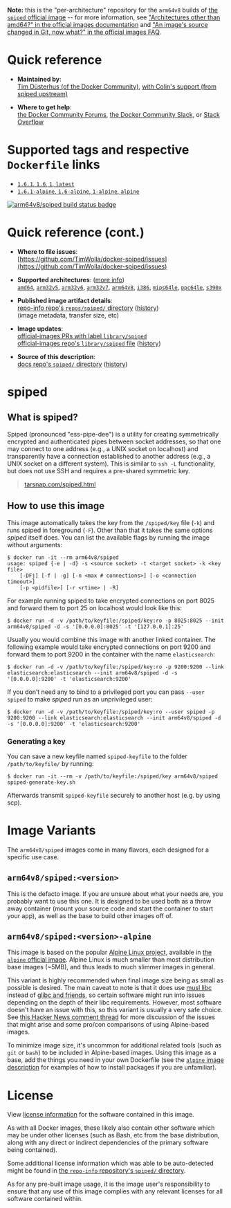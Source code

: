 <!--

********************************************************************************

WARNING:

    DO NOT EDIT "spiped/README.md"

    IT IS AUTO-GENERATED

    (from the other files in "spiped/" combined with a set of templates)

********************************************************************************

-->

**Note:** this is the "per-architecture" repository for the `arm64v8` builds of [the `spiped` official image](https://hub.docker.com/_/spiped) -- for more information, see ["Architectures other than amd64?" in the official images documentation](https://github.com/docker-library/official-images#architectures-other-than-amd64) and ["An image's source changed in Git, now what?" in the official images FAQ](https://github.com/docker-library/faq#an-images-source-changed-in-git-now-what).

# Quick reference

-	**Maintained by**:  
	[Tim Düsterhus (of the Docker Community)](https://github.com/TimWolla/docker-spiped), [with Colin's support (from spiped upstream)](https://github.com/docker-library/official-images/pull/1714#issuecomment-219556607)

-	**Where to get help**:  
	[the Docker Community Forums](https://forums.docker.com/), [the Docker Community Slack](https://dockr.ly/slack), or [Stack Overflow](https://stackoverflow.com/search?tab=newest&q=docker)

# Supported tags and respective `Dockerfile` links

-	[`1.6.1`, `1.6`, `1`, `latest`](https://github.com/TimWolla/docker-spiped/blob/b3b3c26364bbbd775bfd8bca31b2d3d0be60d6c4/1.6/Dockerfile)
-	[`1.6.1-alpine`, `1.6-alpine`, `1-alpine`, `alpine`](https://github.com/TimWolla/docker-spiped/blob/3d77f47ecf1fb90f9040ba43b1018d2b9e0ff638/1.6/alpine/Dockerfile)

[![arm64v8/spiped build status badge](https://img.shields.io/jenkins/s/https/doi-janky.infosiftr.net/job/multiarch/job/arm64v8/job/spiped.svg?label=arm64v8/spiped%20%20build%20job)](https://doi-janky.infosiftr.net/job/multiarch/job/arm64v8/job/spiped/)

# Quick reference (cont.)

-	**Where to file issues**:  
	[https://github.com/TimWolla/docker-spiped/issues](https://github.com/TimWolla/docker-spiped/issues)

-	**Supported architectures**: ([more info](https://github.com/docker-library/official-images#architectures-other-than-amd64))  
	[`amd64`](https://hub.docker.com/r/amd64/spiped/), [`arm32v5`](https://hub.docker.com/r/arm32v5/spiped/), [`arm32v6`](https://hub.docker.com/r/arm32v6/spiped/), [`arm32v7`](https://hub.docker.com/r/arm32v7/spiped/), [`arm64v8`](https://hub.docker.com/r/arm64v8/spiped/), [`i386`](https://hub.docker.com/r/i386/spiped/), [`mips64le`](https://hub.docker.com/r/mips64le/spiped/), [`ppc64le`](https://hub.docker.com/r/ppc64le/spiped/), [`s390x`](https://hub.docker.com/r/s390x/spiped/)

-	**Published image artifact details**:  
	[repo-info repo's `repos/spiped/` directory](https://github.com/docker-library/repo-info/blob/master/repos/spiped) ([history](https://github.com/docker-library/repo-info/commits/master/repos/spiped))  
	(image metadata, transfer size, etc)

-	**Image updates**:  
	[official-images PRs with label `library/spiped`](https://github.com/docker-library/official-images/pulls?q=label%3Alibrary%2Fspiped)  
	[official-images repo's `library/spiped` file](https://github.com/docker-library/official-images/blob/master/library/spiped) ([history](https://github.com/docker-library/official-images/commits/master/library/spiped))

-	**Source of this description**:  
	[docs repo's `spiped/` directory](https://github.com/docker-library/docs/tree/master/spiped) ([history](https://github.com/docker-library/docs/commits/master/spiped))

# spiped

## What is spiped?

Spiped (pronounced "ess-pipe-dee") is a utility for creating symmetrically encrypted and authenticated pipes between socket addresses, so that one may connect to one address (e.g., a UNIX socket on localhost) and transparently have a connection established to another address (e.g., a UNIX socket on a different system). This is similar to `ssh -L` functionality, but does not use SSH and requires a pre-shared symmetric key.

> [tarsnap.com/spiped.html](https://www.tarsnap.com/spiped.html)

## How to use this image

This image automatically takes the key from the `/spiped/key` file (`-k`) and runs spiped in foreground (`-F`). Other than that it takes the same options *spiped* itself does. You can list the available flags by running the image without arguments:

```console
$ docker run -it --rm arm64v8/spiped
usage: spiped {-e | -d} -s <source socket> -t <target socket> -k <key file>
    [-DFj] [-f | -g] [-n <max # connections>] [-o <connection timeout>]
    [-p <pidfile>] [-r <rtime> | -R]
```

For example running spiped to take encrypted connections on port 8025 and forward them to port 25 on localhost would look like this:

```console
$ docker run -d -v /path/to/keyfile:/spiped/key:ro -p 8025:8025 --init arm64v8/spiped -d -s '[0.0.0.0]:8025' -t '[127.0.0.1]:25'
```

Usually you would combine this image with another linked container. The following example would take encrypted connections on port 9200 and forward them to port 9200 in the container with the name `elasticsearch`:

```console
$ docker run -d -v /path/to/keyfile:/spiped/key:ro -p 9200:9200 --link elasticsearch:elasticsearch --init arm64v8/spiped -d -s '[0.0.0.0]:9200' -t 'elasticsearch:9200'
```

If you don’t need any to bind to a privileged port you can pass `--user spiped` to make *spiped* run as an unprivileged user:

```console
$ docker run -d -v /path/to/keyfile:/spiped/key:ro --user spiped -p 9200:9200 --link elasticsearch:elasticsearch --init arm64v8/spiped -d -s '[0.0.0.0]:9200' -t 'elasticsearch:9200'
```

### Generating a key

You can save a new keyfile named `spiped-keyfile` to the folder `/path/to/keyfile/` by running:

```console
$ docker run -it --rm -v /path/to/keyfile:/spiped/key arm64v8/spiped spiped-generate-key.sh
```

Afterwards transmit `spiped-keyfile` securely to another host (e.g. by using scp).

# Image Variants

The `arm64v8/spiped` images come in many flavors, each designed for a specific use case.

## `arm64v8/spiped:<version>`

This is the defacto image. If you are unsure about what your needs are, you probably want to use this one. It is designed to be used both as a throw away container (mount your source code and start the container to start your app), as well as the base to build other images off of.

## `arm64v8/spiped:<version>-alpine`

This image is based on the popular [Alpine Linux project](https://alpinelinux.org), available in [the `alpine` official image](https://hub.docker.com/_/alpine). Alpine Linux is much smaller than most distribution base images (~5MB), and thus leads to much slimmer images in general.

This variant is highly recommended when final image size being as small as possible is desired. The main caveat to note is that it does use [musl libc](https://musl.libc.org) instead of [glibc and friends](https://www.etalabs.net/compare_libcs.html), so certain software might run into issues depending on the depth of their libc requirements. However, most software doesn't have an issue with this, so this variant is usually a very safe choice. See [this Hacker News comment thread](https://news.ycombinator.com/item?id=10782897) for more discussion of the issues that might arise and some pro/con comparisons of using Alpine-based images.

To minimize image size, it's uncommon for additional related tools (such as `git` or `bash`) to be included in Alpine-based images. Using this image as a base, add the things you need in your own Dockerfile (see the [`alpine` image description](https://hub.docker.com/_/alpine/) for examples of how to install packages if you are unfamiliar).

# License

View [license information](https://github.com/Tarsnap/spiped/blob/master/COPYRIGHT) for the software contained in this image.

As with all Docker images, these likely also contain other software which may be under other licenses (such as Bash, etc from the base distribution, along with any direct or indirect dependencies of the primary software being contained).

Some additional license information which was able to be auto-detected might be found in [the `repo-info` repository's `spiped/` directory](https://github.com/docker-library/repo-info/tree/master/repos/spiped).

As for any pre-built image usage, it is the image user's responsibility to ensure that any use of this image complies with any relevant licenses for all software contained within.
